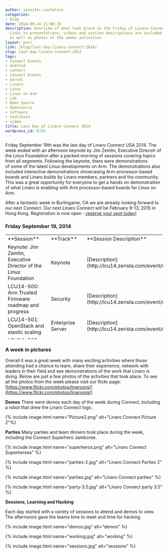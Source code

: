 ```yaml
---
author: jennifer.castelino
categories:
- blog
date: 2014-09-24 21:06:33
description: Overview of what took place on the Friday of Linaro Connect USA 2014.
  Links to presentations, videos and session descriptions are included in the blog
  as well as photos of the weeks activities
layout: post
link: /blog/last-day-linaro-connect-2014/
slug: last-day-linaro-connect-2014
tags:
- Connect Events
- android
- connect
- Connect Events
- kernel
- Linaro
- Linux
- Linux on Arm
- LSK
- Open Source
- Opensource
- software
- toolchain
- video
title: Last Day of Linaro Connect 2014
wordpress_id: 6715
---
```


Friday September 19th was the last day of Linaro Connect USA 2014. The week ended with an afternoon keynote by Jim Zemlin, Executive Direcotr of the Linux Foundation after a packed morning of sessions covering topics from all segments.  Following the keynote, there were demonstrations of some of the latest Linux developments on Arm.  The demonstrations also included interactive demonstrations showcasing Arm-processor-based boards and Linaro builds by Linaro members, partners and the community. This was a great opportunity for everyone to get a hands on demonstration of what Linaro is enabling with Arm processor-based boards for Linux on Arm.

After a fantastic week in Burlingame, CA we are already looking forward to our next Connect. Our next Linaro Connect will be February 9-13, 2015 in Hong Kong. Registration is now open -[ reserve your spot today!](https://connect.linaro.org/hkg15/)

### **Friday September 19, 2014**

<table width="1114" style="height: 334px;" class="table responsive-table" >
<tbody >
<tr >

<td width="35%" markdown="1">
**Session**
</td>

<td markdown="1">
**Track**
</td>

<td markdown="1">
**Session Description**
</td>

<td markdown="1">
**YouTube Video**
</td>

<td markdown="1">
**Presentation**
</td>

<td markdown="1">
**Video (Linaro Server)**
</td>
</tr>
<tr >

<td markdown="1">
Keynote: Jim Zemlin, Executive Director of the Linux Foundation
</td>

<td markdown="1">
Keynote
</td>

<td markdown="1">
[Description](http://lcu14.zerista.com/event/member/137800)
</td>

<td markdown="1">
[Video](https://www.youtube.com/watch?v=-ylsAYzEcpo)
</td>

<td markdown="1">
Not Available 
</td>

<td markdown="1">
[Video](http://people.linaro.org/linaro-connect/lcu14/videos/09-19-Friday/Jim%20Zemlin%20-%20Linux%20Foundation.mp4)
</td>
</tr>
<tr >

<td markdown="1">
LCU14-500: Arm Trusted Firmware roadmap and progress
</td>

<td markdown="1">
Security
</td>

<td markdown="1">
[Description](http://lcu14.zerista.com/event/member/137787)
</td>

<td markdown="1">
[Video](https://www.youtube.com/watch?v=je0_-yYgKdc&list=UUIVqQKxCyQLJS6xvSmfndLA)
</td>

<td markdown="1">
[Link to Presentation](http://www.slideshare.net/linaroorg/lcu14-500-arm-trusted-firmware)
</td>

<td markdown="1">
[Video](http://people.linaro.org/linaro-connect/lcu14/videos/09-19-Friday/LCU14-500-%20Arm%20Trusted%20Firmware%20roadmap%20and%20progress.mp4)
</td>
</tr>
<tr >

<td markdown="1">
LCU14-501: OpenStack and elastic scaling
</td>

<td markdown="1">
Enterprise Server
</td>

<td markdown="1">
[Description](http://lcu14.zerista.com/event/member/137788)
</td>

<td markdown="1">
[Video](https://www.youtube.com/watch?v=sb7pXg5LugA&list=UUIVqQKxCyQLJS6xvSmfndLA)
</td>

<td markdown="1">
Available soon
</td>

<td markdown="1">
[Video](http://people.linaro.org/linaro-connect/lcu14/videos/09-19-Friday/LCU14-501-%20OpenStack%20and%20elastic%20scaling.mp4)
</td>
</tr>
<tr >

<td markdown="1">
LCU14-502: Android User-Space Tests: Multimedia codec tests, Status and Open Discussions
</td>

<td markdown="1">
Android
</td>

<td markdown="1">
[Description](http://lcu14.zerista.com/event/member/137789)
</td>

<td markdown="1">
[Video](https://www.youtube.com/watch?v=xNr6xsvnNVA&list=UUIVqQKxCyQLJS6xvSmfndLA)
</td>

<td markdown="1">
[Link to Presentation](http://www.slideshare.net/linaroorg/lcu14-502-androiduserspacetests)
</td>

<td markdown="1">
[Video](http://people.linaro.org/linaro-connect/lcu14/videos/09-19-Friday/LCU14-502-%20Android%20User-Space%20Tests-%20Multimedia%20codec%20tests%252C%20Status%20and%20Open%20Discussions.mp4)
</td>
</tr>
<tr >

<td markdown="1">
LCU14-503: What To Do About ADF?
</td>

<td markdown="1">
Linux Kernel
</td>

<td markdown="1">
[Description](http://lcu14.zerista.com/event/member/137790)
</td>

<td markdown="1">
[Video](https://www.youtube.com/watch?v=umnEXIBULnQ&list=UUIVqQKxCyQLJS6xvSmfndLA)
</td>

<td markdown="1">
[Link to Presentation](http://www.slideshare.net/linaroorg/lcu14-503-what-to-do-about-adf)
</td>

<td markdown="1">
[Video](http://people.linaro.org/linaro-connect/lcu14/videos/09-19-Friday/LCU14-503-%20What%20To%20Do%20About%20ADF%3f.mp4)
</td>
</tr>
<tr >

<td markdown="1">
LCU14-504: Taming Armv8 NEON: from theory to benchmark results
</td>

<td markdown="1">
Android
</td>

<td markdown="1">
[Description](http://lcu14.zerista.com/event/member/137791)
</td>

<td markdown="1">
[Video](https://www.youtube.com/watch?v=ixuDntaSnHI&list=UUIVqQKxCyQLJS6xvSmfndLA)
</td>

<td markdown="1">
Available soon
</td>

<td markdown="1">
[Video](http://people.linaro.org/linaro-connect/lcu14/videos/09-19-Friday/LCU14-504-%20Taming%20Armv8%20NEON-%20from%20theory%20to%20benchmark%20results.mp4)
</td>
</tr>
<tr >

<td markdown="1">
LCU14-505: ACPI upstreaming and patch review
</td>

<td markdown="1">
Enterprise Server
</td>

<td markdown="1">
[Description](http://lcu14.zerista.com/event/member/137792)
</td>

<td markdown="1">
[Video](https://www.youtube.com/watch?v=IsjL8-4-L5w&list=UUIVqQKxCyQLJS6xvSmfndLA)
</td>

<td markdown="1">
Available soon
</td>

<td markdown="1">
[Video](http://people.linaro.org/linaro-connect/lcu14/videos/09-19-Friday/LCU14-505-%20ACPI%20upstreaming%20and%20patch%20review.mp4)
</td>
</tr>
<tr >

<td markdown="1">
LCU14-506: KVM Development Status
</td>

<td markdown="1">
Virtualization
</td>

<td markdown="1">
[Description](http://lcu14.zerista.com/event/member/137793)
</td>

<td markdown="1">
[Video](https://www.youtube.com/watch?v=XGQrMaUW5Yo&list=UUIVqQKxCyQLJS6xvSmfndLA)
</td>

<td markdown="1">
[Link to Presentation](http://www.slideshare.net/linaroorg/lcu14-506-kvm-development-status)
</td>

<td markdown="1">
[Video](http://people.linaro.org/linaro-connect/lcu14/videos/09-19-Friday/LCU14-506-%20KVM%20Development%20Status.mp4)
</td>
</tr>
<tr >

<td markdown="1">
LCU14-508 BOF: OpenEmbedded
</td>

<td markdown="1">
BoF
</td>

<td markdown="1">
[Description](http://lcu14.zerista.com/event/member/137796)
</td>

<td markdown="1">
[Video](https://www.youtube.com/watch?v=vrLrIGkyAEk&list=UUIVqQKxCyQLJS6xvSmfndLA)
</td>

<td markdown="1">
Available soon
</td>

<td markdown="1">
[Video](http://people.linaro.org/linaro-connect/lcu14/videos/09-19-Friday/LCU14-508%20BOF-%20OpenEmbedded.mp4)
</td>
</tr>
<tr >

<td markdown="1">
LCU14-511: LSK overview and status update
</td>

<td markdown="1">
LSK
</td>

<td markdown="1">
[Description](http://lcu14.zerista.com/event/member/137799)
</td>

<td markdown="1">
[Video](https://www.youtube.com/watch?v=PwbpAz12L9k&list=UUIVqQKxCyQLJS6xvSmfndLA)
</td>

<td markdown="1">
[Link to Presentation](http://www.slideshare.net/linaroorg/lcu14-511-lsk-update-and-overview)
</td>

<td markdown="1">
[Video](http://people.linaro.org/linaro-connect/lcu14/videos/09-19-Friday/LCU14-511-%20LSK%20overview%20and%20status%20update.mp4)
</td>
</tr>
<tr >

<td markdown="1">

</td>

<td markdown="1">

</td>

<td markdown="1">

</td>

<td markdown="1">

</td>

<td markdown="1">

</td>

<td markdown="1">

</td>
</tr>
</tbody>
</table>


### A week in pictures

Overall it was a great week with many exciting activities where those attending had a chance to learn, share their experience, network with leaders in their field and see demonstrations of the work that Linaro is doing. Below are just a few photos of the activities that took place. To see all the photos from the week please visit our flickr page: [https://www.flickr.com/photos/linaroorg/](https://www.flickr.com/photos/linaroorg/)

**Demos**
There were demos each day of the week during Connect, including a robot that drew the Linaro Connect logo.

{% include image.html name="Picture2.png" alt="Linaro Connect Picture 2"%}

**Parties**
Many parties and team dinners took place during the week, including the Connect Superhero Jamboree.

{% include image.html name="superheros.png" alt="Linaro Connect Superheroes" %}

{% include image.html name="parties-2.jpg" alt="Linaro Connect Parties 2" %}

{% include image.html name="parties.jpg" alt="Linaro Connect parties" %}

{% include image.html name="party-3.5.jpg" alt="Linaro Connect party 3.5" %}


**Sessions, Learning and Hacking**

Each day started with a variety of sessions to attend and demos to view. The afternoons gave the teams time to meet and time for hacking.

{% include image.html name="demos.jpg" alt="demos" %}

{% include image.html name="working.jpg" alt="working" %}

{% include image.html name="sessions.jpg" alt="sessions" %}